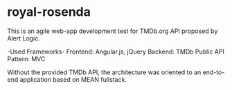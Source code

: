 royal-rosenda
=============

This is an agile web-app development test for TMDb.org API proposed by Alert Logic.

-Used Frameworks-
Frontend: Angular.js, jQuery
Backend: TMDb Public API
Pattern: MVC

Without the provided TMDb API, the architecture was oriented to an end-to-end application based on MEAN fullstack.
